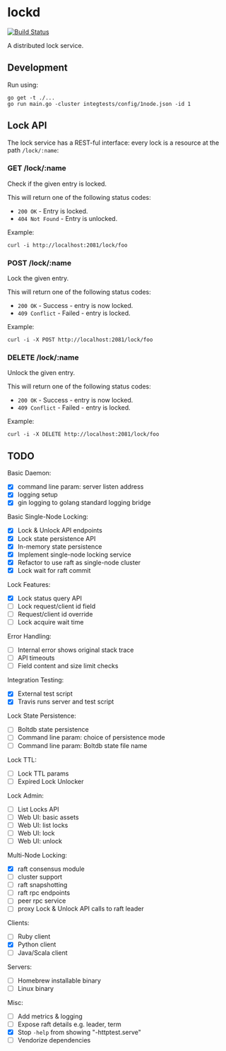 
# lockd

[![Build Status](https://travis-ci.org/divtxt/lockd.svg?branch=master)](https://travis-ci.org/divtxt/lockd)

A distributed lock service.


## Development

Run using:

```
go get -t ./...
go run main.go -cluster integtests/config/1node.json -id 1
```


## Lock API

The lock service has a REST-ful interface: every lock is a resource at the path `/lock/:name`:

### GET /lock/:name

Check if the given entry is locked.

This will return one of the following status codes:

- `200 OK` - Entry is locked.
- `404 Not Found` - Entry is unlocked.

Example:

```
curl -i http://localhost:2081/lock/foo
```


### POST /lock/:name

Lock the given entry.

This will return one of the following status codes:

- `200 OK` - Success - entry is now locked.
- `409 Conflict` - Failed - entry is locked.

Example:

```
curl -i -X POST http://localhost:2081/lock/foo
```


### DELETE /lock/:name

Unlock the given entry.

This will return one of the following status codes:

- `200 OK` - Success - entry is now locked.
- `409 Conflict` - Failed - entry is locked.

Example:

```
curl -i -X DELETE http://localhost:2081/lock/foo
```


## TODO

Basic Daemon:

- [x] command line param: server listen address
- [x] logging setup
- [x] gin logging to golang standard logging bridge

Basic Single-Node Locking:

- [x] Lock & Unlock API endpoints
- [x] Lock state persistence API
- [x] In-memory state persistence
- [x] Implement single-node locking service
- [x] Refactor to use raft as single-node cluster
- [x] Lock wait for raft commit

Lock Features:

- [x] Lock status query API
- [ ] Lock request/client id field
- [ ] Request/client id override
- [ ] Lock acquire wait time

Error Handling:

- [ ] Internal error shows original stack trace
- [ ] API timeouts
- [ ] Field content and size limit checks

Integration Testing:

- [x] External test script
- [x] Travis runs server and test script

Lock State Persistence:

- [ ] Boltdb state persistence
- [ ] Command line param: choice of persistence mode
- [ ] Command line param: Boltdb state file name

Lock TTL:

- [ ] Lock TTL params
- [ ] Expired Lock Unlocker

Lock Admin:

- [ ] List Locks API
- [ ] Web UI: basic assets
- [ ] Web UI: list locks
- [ ] Web UI: lock
- [ ] Web UI: unlock

Multi-Node Locking:

- [x] raft consensus module
- [ ] cluster support
- [ ] raft snapshotting
- [ ] raft rpc endpoints
- [ ] peer rpc service
- [ ] proxy Lock & Unlock API calls to raft leader

Clients:

- [ ] Ruby client
- [x] Python client
- [ ] Java/Scala client

Servers:

- [ ] Homebrew installable binary
- [ ] Linux binary

Misc:

- [ ] Add metrics & logging
- [ ] Expose raft details e.g. leader, term
- [x] Stop `-help` from showing "-httptest.serve"
- [ ] Vendorize dependencies
